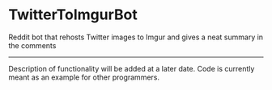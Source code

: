 # TwitterToImgurBot
Reddit bot that rehosts Twitter images to Imgur and gives a neat summary in the comments
***
Description of functionality will be added at a later date. Code is currently meant as an example for other programmers.
